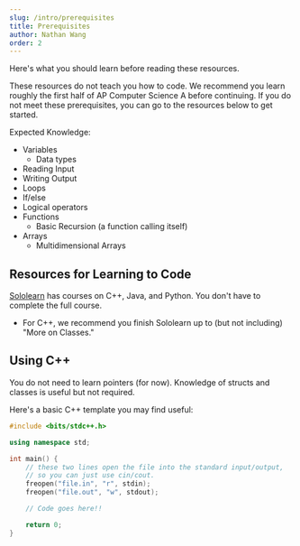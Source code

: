 ```yaml
---
slug: /intro/prerequisites
title: Prerequisites
author: Nathan Wang
order: 2
---
```


Here's what you should learn before reading these resources.

<!-- END DESCRIPTION -->
 
These resources do not teach you how to code. We recommend you learn roughly the first half of AP Computer Science A before continuing. If you do not meet these prerequisites, you can go to the resources below to get started.

Expected Knowledge:

- Variables
  - Data types
- Reading Input
- Writing Output
- Loops
- If/else
- Logical operators
- Functions
  - Basic Recursion (a function calling itself)
- Arrays
  - Multidimensional Arrays

## Resources for Learning to Code

[Sololearn](https://www.sololearn.com/) has courses on C++, Java, and Python. You don't have to complete the full course.

- For C++, we recommend you finish Sololearn up to (but not including) "More on Classes."

## Using C++

You do not need to learn pointers (for now). Knowledge of structs and classes is useful but not required.

Here's a basic C++ template you may find useful:

```cpp
#include <bits/stdc++.h>

using namespace std;

int main() {
    // these two lines open the file into the standard input/output,
    // so you can just use cin/cout.
    freopen("file.in", "r", stdin);
    freopen("file.out", "w", stdout);

    // Code goes here!!

    return 0;
}
```